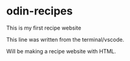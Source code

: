 # odin-recipes
This is my first recipe website

This line was written from the terminal/vscode. 

Will be making a recipe website with HTML.
